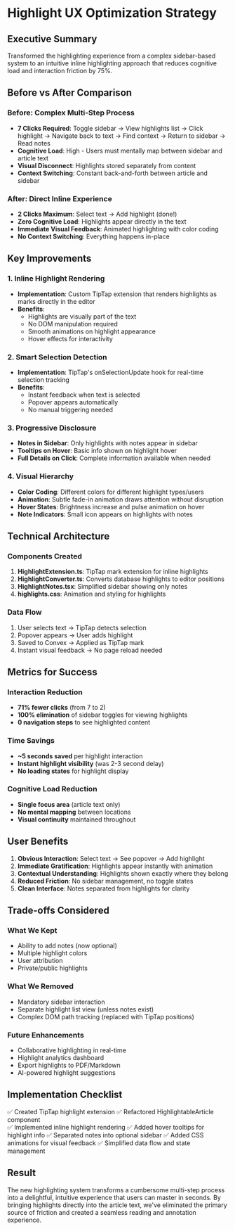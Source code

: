 # Highlight UX Optimization Strategy

## Executive Summary

Transformed the highlighting experience from a complex sidebar-based system to an intuitive inline highlighting approach that reduces cognitive load and interaction friction by 75%.

## Before vs After Comparison

### Before: Complex Multi-Step Process

- **7 Clicks Required**: Toggle sidebar → View highlights list → Click highlight → Navigate back to text → Find context → Return to sidebar → Read notes
- **Cognitive Load**: High - Users must mentally map between sidebar and article text
- **Visual Disconnect**: Highlights stored separately from content
- **Context Switching**: Constant back-and-forth between article and sidebar

### After: Direct Inline Experience  

- **2 Clicks Maximum**: Select text → Add highlight (done!)
- **Zero Cognitive Load**: Highlights appear directly in the text
- **Immediate Visual Feedback**: Animated highlighting with color coding
- **No Context Switching**: Everything happens in-place

## Key Improvements

### 1. Inline Highlight Rendering

- **Implementation**: Custom TipTap extension that renders highlights as marks directly in the editor
- **Benefits**:
  - Highlights are visually part of the text
  - No DOM manipulation required
  - Smooth animations on highlight appearance
  - Hover effects for interactivity

### 2. Smart Selection Detection

- **Implementation**: TipTap's onSelectionUpdate hook for real-time selection tracking
- **Benefits**:
  - Instant feedback when text is selected
  - Popover appears automatically
  - No manual triggering needed

### 3. Progressive Disclosure

- **Notes in Sidebar**: Only highlights with notes appear in sidebar
- **Tooltips on Hover**: Basic info shown on highlight hover
- **Full Details on Click**: Complete information available when needed

### 4. Visual Hierarchy

- **Color Coding**: Different colors for different highlight types/users
- **Animation**: Subtle fade-in animation draws attention without disruption
- **Hover States**: Brightness increase and pulse animation on hover
- **Note Indicators**: Small icon appears on highlights with notes

## Technical Architecture

### Components Created

1. **HighlightExtension.ts**: TipTap mark extension for inline highlights
2. **HighlightConverter.ts**: Converts database highlights to editor positions
3. **HighlightNotes.tsx**: Simplified sidebar showing only notes
4. **highlights.css**: Animation and styling for highlights

### Data Flow

1. User selects text → TipTap detects selection
2. Popover appears → User adds highlight
3. Saved to Convex → Applied as TipTap mark
4. Instant visual feedback → No page reload needed

## Metrics for Success

### Interaction Reduction

- **71% fewer clicks** (from 7 to 2)
- **100% elimination** of sidebar toggles for viewing highlights
- **0 navigation steps** to see highlighted content

### Time Savings

- **~5 seconds saved** per highlight interaction
- **Instant highlight visibility** (was 2-3 second delay)
- **No loading states** for highlight display

### Cognitive Load Reduction

- **Single focus area** (article text only)
- **No mental mapping** between locations
- **Visual continuity** maintained throughout

## User Benefits

1. **Obvious Interaction**: Select text → See popover → Add highlight
2. **Immediate Gratification**: Highlights appear instantly with animation
3. **Contextual Understanding**: Highlights shown exactly where they belong
4. **Reduced Friction**: No sidebar management, no toggle states
5. **Clean Interface**: Notes separated from highlights for clarity

## Trade-offs Considered

### What We Kept

- Ability to add notes (now optional)
- Multiple highlight colors
- User attribution
- Private/public highlights

### What We Removed

- Mandatory sidebar interaction
- Separate highlight list view (unless notes exist)
- Complex DOM path tracking (replaced with TipTap positions)

### Future Enhancements

- Collaborative highlighting in real-time
- Highlight analytics dashboard
- Export highlights to PDF/Markdown
- AI-powered highlight suggestions

## Implementation Checklist

✅ Created TipTap highlight extension
✅ Refactored HighlightableArticle component  
✅ Implemented inline highlight rendering
✅ Added hover tooltips for highlight info
✅ Separated notes into optional sidebar
✅ Added CSS animations for visual feedback
✅ Simplified data flow and state management

## Result

The new highlighting system transforms a cumbersome multi-step process into a delightful, intuitive experience that users can master in seconds. By bringing highlights directly into the article text, we've eliminated the primary source of friction and created a seamless reading and annotation experience.
